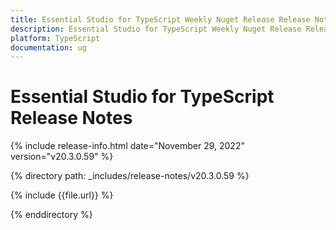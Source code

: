```yaml
---
title: Essential Studio for TypeScript Weekly Nuget Release Release Notes  
description: Essential Studio for TypeScript Weekly Nuget Release Release Notes  
platform: TypeScript
documentation: ug
---
```


# Essential Studio for TypeScript  Release Notes  

{% include release-info.html date="November 29, 2022"  version="v20.3.0.59" %} 


{% directory path: _includes/release-notes/v20.3.0.59 %}

{% include {{file.url}} %}

{% enddirectory %}